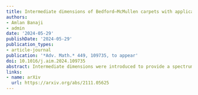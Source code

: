 ```yaml
---
title: Intermediate dimensions of Bedford–McMullen carpets with applications to Lipschitz equivalence
authors:
- Amlan Banaji
- admin
date: '2024-05-29'
publishDate: '2024-05-29'
publication_types:
- article-journal
publication: '*Adv. Math.* 449, 109735, to appear'
doi: 10.1016/j.aim.2024.109735
abstract: Intermediate dimensions were introduced to provide a spectrum of dimensions interpolating between Hausdorff and box-counting dimensions for fractals where these differ. In particular, Bedford-McMullen carpets are a natural case for investigation, but until now only very rough bounds for their intermediate dimensions have been found. In this paper, we determine a precise formula for the intermediate dimensions $\dim_{ \theta } \Lambda $ of any Bedford--McMullen carpet $\Lambda $	for the whole spectrum of $\theta \in [0,1]$, in terms of a certain large	deviations rate function. The intermediate dimensions exist and are strictly increasing in $\theta $, and the function $\theta \mapsto \dim _{ \theta }\Lambda $ exhibits interesting features not witnessed on any previous example, such as having countably many phase	transitions, between which it is analytic and strictly concave. We make an unexpected connection to multifractal analysis by showing that two carpets with non-uniform vertical fibres have equal intermediate dimensions	if and only if the Hausdorff multifractal spectra of the uniform Bernoulli measures on the two carpets are equal. Since intermediate dimensions are	bi-Lipschitz invariant, this shows that the equality of these multifractal spectra is a necessary condition for two such carpets to be Lipschitz equivalent.
links:
- name: arXiv
  url: https://arxiv.org/abs/2111.05625
---
```

